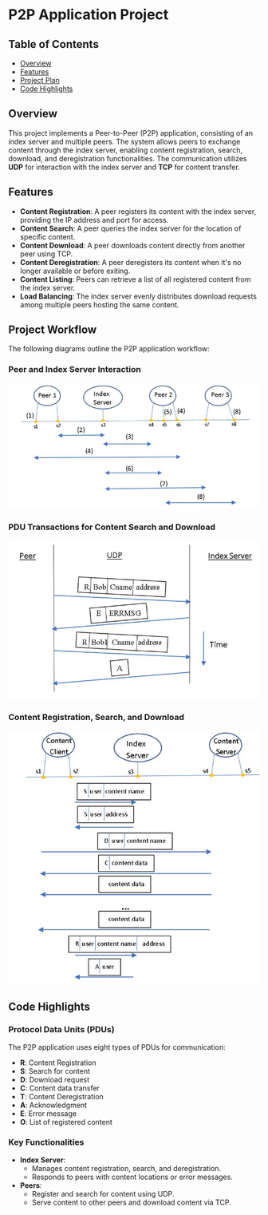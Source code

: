 # P2P Application Project

## Table of Contents
- [Overview](#overview)
- [Features](#features)
- [Project Plan](#project-workflow)
- [Code Highlights](#Code_Highlights)

## Overview
This project implements a Peer-to-Peer (P2P) application, consisting of an index server and multiple peers. The system allows peers to exchange content through the index server, enabling content registration, search, download, and deregistration functionalities. The communication utilizes **UDP** for interaction with the index server and **TCP** for content transfer.

## Features
- **Content Registration**: A peer registers its content with the index server, providing the IP address and port for access.
- **Content Search**: A peer queries the index server for the location of specific content.
- **Content Download**: A peer downloads content directly from another peer using TCP.
- **Content Deregistration**: A peer deregisters its content when it's no longer available or before exiting.
- **Content Listing**: Peers can retrieve a list of all registered content from the index server.
- **Load Balancing**: The index server evenly distributes download requests among multiple peers hosting the same content.

## Project Workflow
The following diagrams outline the P2P application workflow:

### Peer and Index Server Interaction
![Peer and Index Server Interaction](P2P1.JPG)

### PDU Transactions for Content Search and Download
![PDU Transactions](P2P2.JPG)

### Content Registration, Search, and Download
![Content Registration and Search](P2P3.JPG)

## Code Highlights
### Protocol Data Units (PDUs)
The P2P application uses eight types of PDUs for communication:
- **R**: Content Registration
- **S**: Search for content
- **D**: Download request
- **C**: Content data transfer
- **T**: Content Deregistration
- **A**: Acknowledgment
- **E**: Error message
- **O**: List of registered content

### Key Functionalities
- **Index Server**:
  - Manages content registration, search, and deregistration.
  - Responds to peers with content locations or error messages.
- **Peers**:
  - Register and search for content using UDP.
  - Serve content to other peers and download content via TCP.

